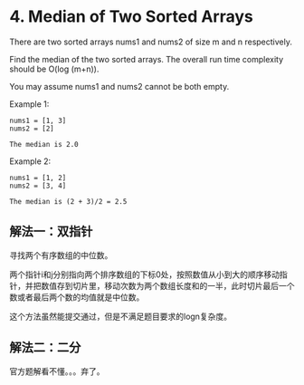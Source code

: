 # 4. Median of Two Sorted Arrays
There are two sorted arrays nums1 and nums2 of size m and n respectively.

Find the median of the two sorted arrays. The overall run time complexity should be O(log (m+n)).

You may assume nums1 and nums2 cannot be both empty.

Example 1:
```
nums1 = [1, 3]
nums2 = [2]

The median is 2.0
```
Example 2:
```
nums1 = [1, 2]
nums2 = [3, 4]

The median is (2 + 3)/2 = 2.5
```
## 解法一：双指针

寻找两个有序数组的中位数。

两个指针i和j分别指向两个排序数组的下标0处，按照数值从小到大的顺序移动指针，并把数值存到切片里，移动次数为两个数组长度和的一半，此时切片最后一个数或者最后两个数的均值就是中位数。

这个方法虽然能提交通过，但是不满足题目要求的logn复杂度。

## 解法二：二分

官方题解看不懂。。。弃了。